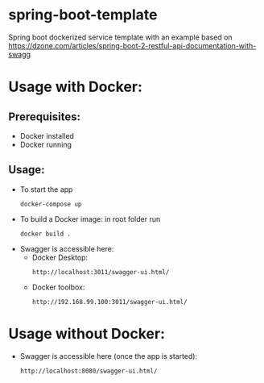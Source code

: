 # spring-boot-template

Spring boot dockerized service template with an example
based on https://dzone.com/articles/spring-boot-2-restful-api-documentation-with-swagg

# Usage with Docker:
## Prerequisites:
  * Docker installed
  * Docker running
## Usage:
* To start the app
  ````
  docker-compose up
  ````
* To build a Docker image: in root folder run 
  ````
  docker build .
  ````
* Swagger is accessible here:
   * Docker Desktop:
      ```` 
      http://localhost:3011/swagger-ui.html/
      ````
   * Docker toolbox:
     ````
     http://192.168.99.100:3011/swagger-ui.html/
     ````

# Usage without Docker:
* Swagger is accessible here (once the app is started):
  ````
  http://localhost:8080/swagger-ui.html/
  ````
